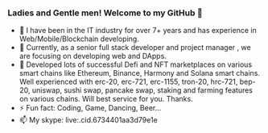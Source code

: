 ### Ladies and Gentle men! Welcome to my GitHub 👋

- 🔭 I have been in the IT industry for over 7+ years and has experience in Web/Mobile/Blockchain developing. 
- 🌱 Currently, as a senior full stack developer and project manager , we are focusing on developing web and DApps. 
- 👯 Developed lots of successful Defi and NFT marketplaces on various smart chains like Ethereum, Binance, Harmony and Solana smart chains. 
      Well experienced with erc-20, erc-721, erc-1155, tron-20, hrc-721, bep-20, uniswap, sushi swap, pancake swap, staking and farming features on various chains. 
      Will best service for you.
      Thanks.
- ⚡ Fun fact: Coding, Game, Dancing, Beer...
- 📫 My skype: live:.cid.6734401aa3d79e1e
